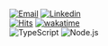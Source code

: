 [![Email](https://img.shields.io/badge/iam@gwansik.dev-005FF9?style=flat-square&logo=Mail.Ru&logoColor=white)](mailto:iam@gwansik.dev)
[![Linkedin](https://img.shields.io/badge/GwanSik_Kim-0A66C2?style=flat-square&logo=Linkedin&logoColor=white)](https://www.linkedin.com/in/gwansikk/)  
[![Hits](https://hits.seeyoufarm.com/api/count/incr/badge.svg?url=https%3A%2F%2Fgithub.com%2Fgwansikk&count_bg=%2379C83D&title_bg=%23555555&icon=github.svg&icon_color=%23E7E7E7&title=hits&edge_flat=true)](https://hits.seeyoufarm.com)
[![wakatime](https://wakatime.com/badge/user/018b296e-4cd5-41f2-aa72-2f479353ee2b.svg?style=flat-square)](https://wakatime.com/@018b296e-4cd5-41f2-aa72-2f479353ee2b)  
![TypeScript](https://img.shields.io/badge/TypeScript-3178C6?style=flat-square&logo=TypeScript&logoColor=white)
![Node.js](https://img.shields.io/badge/Node.js-339933?style=flat-square&logo=Node.js&logoColor=white)

<!--
![React](https://img.shields.io/badge/React-61DAFB?style=flat-square&logo=React&logoColor=black)
![Next.js](https://img.shields.io/badge/Next.js-000000?style=flat-square&logo=Next.js)
![NestJS](https://img.shields.io/badge/NestJS-E0234E?style=flat-square&logo=NestJS)  
![React Query](https://img.shields.io/badge/React_Query-FF4154?style=flat-square&logo=ReactQuery&logoColor=white)
![Recoil](https://img.shields.io/badge/Recoil-3578E5?style=flat-square&logo=Recoil&logoColor=white)  
![Tailwind CSS](https://img.shields.io/badge/TailwindCSS-06B6D4?style=flat-square&logo=TailwindCSS&logoColor=white)
![Emotion](https://img.shields.io/badge/Emotion-d26ac2?style=flat-square&logo=Emotion&logoColor=white)
![Framer-motion](https://img.shields.io/badge/Framer--motion-0055FF?style=flat-square&logo=Framer&logoColor=white)  
![Yarn Berry](https://img.shields.io/badge/Yarn_Berry-2C8EBB?style=flat-square&logo=yarn&logoColor=white)  
![Vite](https://img.shields.io/badge/Vite-646CFF?style=flat-square&logo=Vite&logoColor=white)
![SWC](https://img.shields.io/badge/SWC-000000?style=flat-square&logo=SWC&logoColor=white)
![Docker](https://img.shields.io/badge/Docker-2496ED?style=flat-square&logo=Docker&logoColor=white)  
![Jest](https://img.shields.io/badge/Jest-C21325?style=flat-square&logo=Jest&logoColor=white)  
![Jenkins](https://img.shields.io/badge/Jenkins-D24939?style=flat-square&logo=Jenkins&logoColor=white)
![GitHub Actions](https://img.shields.io/badge/GitHubActions-2088FF?style=flat-square&logo=GitHubActions&logoColor=white)
-->
